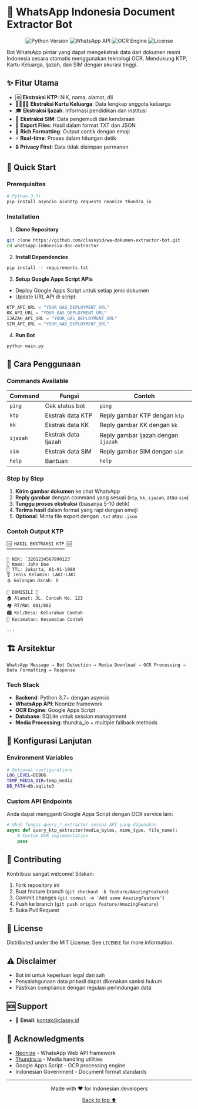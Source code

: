 # 🤖 WhatsApp Indonesia Document Extractor Bot

<p align="center">
  <img src="https://img.shields.io/badge/Python-3.7+-blue.svg" alt="Python Version">
  <img src="https://img.shields.io/badge/WhatsApp-API-green.svg" alt="WhatsApp API">
  <img src="https://img.shields.io/badge/OCR-Google%20Apps%20Script-yellow.svg" alt="OCR Engine">
  <img src="https://img.shields.io/badge/License-MIT-red.svg" alt="License">
</p>

Bot WhatsApp pintar yang dapat mengekstrak data dari dokumen resmi Indonesia secara otomatis menggunakan teknologi OCR. Mendukung KTP, Kartu Keluarga, Ijazah, dan SIM dengan akurasi tinggi.

## ✨ Fitur Utama

- 🆔 **Ekstraksi KTP**: NIK, nama, alamat, dll
- 👨‍👩‍👧‍👦 **Ekstraksi Kartu Keluarga**: Data lengkap anggota keluarga
- 🎓 **Ekstraksi Ijazah**: Informasi pendidikan dan institusi  
- 🚗 **Ekstraksi SIM**: Data pengemudi dan kendaraan
- 📄 **Export Files**: Hasil dalam format TXT dan JSON
- 🎨 **Rich Formatting**: Output cantik dengan emoji
- ⚡ **Real-time**: Proses dalam hitungan detik
- 🔒 **Privacy First**: Data tidak disimpan permanen

## 🚀 Quick Start

### Prerequisites

```bash
# Python 3.7+
pip install asyncio aiohttp requests neonize thundra_io
```

### Installation

1. **Clone Repository**
```bash
git clone https://github.com/classyid/wa-dokumen-extractor-bot.git
cd whatsapp-indonesia-doc-extractor
```

2. **Install Dependencies**
```bash
pip install -r requirements.txt
```

3. **Setup Google Apps Script APIs**
- Deploy Google Apps Script untuk setiap jenis dokumen
- Update URL API di script:
```python
KTP_API_URL = "YOUR_GAS_DEPLOYMENT_URL"
KK_API_URL = "YOUR_GAS_DEPLOYMENT_URL"
IJAZAH_API_URL = "YOUR_GAS_DEPLOYMENT_URL" 
SIM_API_URL = "YOUR_GAS_DEPLOYMENT_URL"
```

4. **Run Bot**
```bash
python main.py
```

## 📱 Cara Penggunaan

### Commands Available

| Command | Fungsi | Contoh |
|---------|--------|---------|
| `ping` | Cek status bot | `ping` |
| `ktp` | Ekstrak data KTP | Reply gambar KTP dengan `ktp` |
| `kk` | Ekstrak data KK | Reply gambar KK dengan `kk` |
| `ijazah` | Ekstrak data Ijazah | Reply gambar Ijazah dengan `ijazah` |
| `sim` | Ekstrak data SIM | Reply gambar SIM dengan `sim` |
| `help` | Bantuan | `help` |

### Step by Step

1. **Kirim gambar dokumen** ke chat WhatsApp
2. **Reply gambar** dengan command yang sesuai (`ktp`, `kk`, `ijazah`, atau `sim`)
3. **Tunggu proses ekstraksi** (biasanya 5-10 detik)
4. **Terima hasil** dalam format yang rapi dengan emoji
5. **Optional**: Minta file export dengan `.txt` atau `.json`

### Contoh Output KTP

```
🆔 HASIL EKSTRAKSI KTP 🆔
━━━━━━━━━━━━━━━━━━━━━━

📌 NIK: `3201234567890123`
👤 Nama: John Doe
🎂 TTL: Jakarta, 01-01-1990
⚧️ Jenis Kelamin: LAKI-LAKI
🩸 Golongan Darah: O

📍 DOMISILI 📍
🏠 Alamat: JL. Contoh No. 123
🏘️ RT/RW: 001/002
🏙️ Kel/Desa: Kelurahan Contoh
🌆 Kecamatan: Kecamatan Contoh

...
```

## 🏗️ Arsitektur

```
WhatsApp Message → Bot Detection → Media Download → OCR Processing → Data Formatting → Response
```

### Tech Stack

- **Backend**: Python 3.7+ dengan asyncio
- **WhatsApp API**: Neonize framework
- **OCR Engine**: Google Apps Script
- **Database**: SQLite untuk session management
- **Media Processing**: thundra_io + multiple fallback methods

## 🔧 Konfigurasi Lanjutan

### Environment Variables

```bash
# Optional configurations
LOG_LEVEL=DEBUG
TEMP_MEDIA_DIR=temp_media
DB_PATH=db.sqlite3
```

### Custom API Endpoints

Anda dapat mengganti Google Apps Script dengan OCR service lain:

```python
# Ubah fungsi query_*_extractor sesuai API yang digunakan
async def query_ktp_extractor(media_bytes, mime_type, file_name):
    # Custom OCR implementation
    pass
```

## 🤝 Contributing

Kontribusi sangat welcome! Silakan:

1. Fork repository ini
2. Buat feature branch (`git checkout -b feature/AmazingFeature`)
3. Commit changes (`git commit -m 'Add some AmazingFeature'`)
4. Push ke branch (`git push origin feature/AmazingFeature`)
5. Buka Pull Request


## 📜 License

Distributed under the MIT License. See `LICENSE` for more information.

## ⚠️ Disclaimer

- Bot ini untuk keperluan legal dan sah
- Penyalahgunaan data pribadi dapat dikenakan sanksi hukum
- Pastikan compliance dengan regulasi perlindungan data

## 🆘 Support
- 📧 **Email**: kontak@classy.id

## 🙏 Acknowledgments

- [Neonize](https://github.com/krypton-byte/neonize) - WhatsApp Web API framework
- [Thundra.io](https://github.com/thundra-io) - Media handling utilities
- Google Apps Script - OCR processing engine
- Indonesian Government - Document format standards

---

<p align="center">
  Made with ❤️ for Indonesian developers
</p>

<p align="center">
  <a href="#top">Back to top ⬆️</a>
</p>
